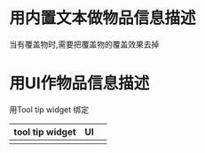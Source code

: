 # 用内置文本做物品信息描述

当有覆盖物时,需要把覆盖物的覆盖效果去掉





# 用UI作物品信息描述

用Tool tip widget 绑定



| tool tip widget | UI   |      |
| --------------- | ---- | ---- |
|                 |      |      |









